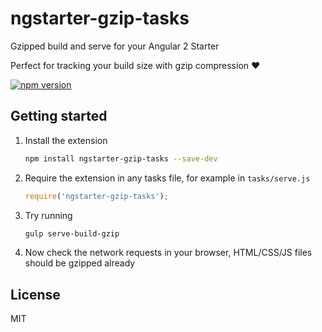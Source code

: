 # ngstarter-gzip-tasks
Gzipped build and serve for your Angular 2 Starter

Perfect for tracking your build size with gzip compression :heart:

[![npm version](https://badge.fury.io/js/ngstarter-gzip-tasks.svg)](https://badge.fury.io/js/ngstarter-gzip-tasks)

## Getting started
1. Install the extension
    ```bash
    npm install ngstarter-gzip-tasks --save-dev
    ```

2. Require the extension in any tasks file, for example in `tasks/serve.js`
    ```js
    require('ngstarter-gzip-tasks');
    ```

3. Try running
    ```bash
    gulp serve-build-gzip
    ```

4. Now check the network requests in your browser, HTML/CSS/JS files should be gzipped already

## License
MIT
